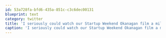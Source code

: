 ```yaml
---
id: 53a728fa-bfd6-435a-851c-c3c6dec00131
blueprint: text
category: twitter
title: 'I seriously could watch our Startup Weekend Okanagan film a million times. It gets better and better each time. vimeo.com/41430918'
caption: 'I seriously could watch our Startup Weekend Okanagan film a million times. It gets better and better each time. <a href="https://vimeo.com/41430918" title="https://vimeo.com/41430918" class="link link_untco">vimeo.com/41430918</a>'
---
```

